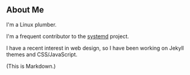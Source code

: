 ## About Me

I'm a Linux plumber.

I'm a frequent contributor to the [systemd](https://github.com/systemd/systemd/) project.

I have a recent interest in web design, so I have been working on Jekyll themes and CSS/JavaScript.

(This is Markdown.)
